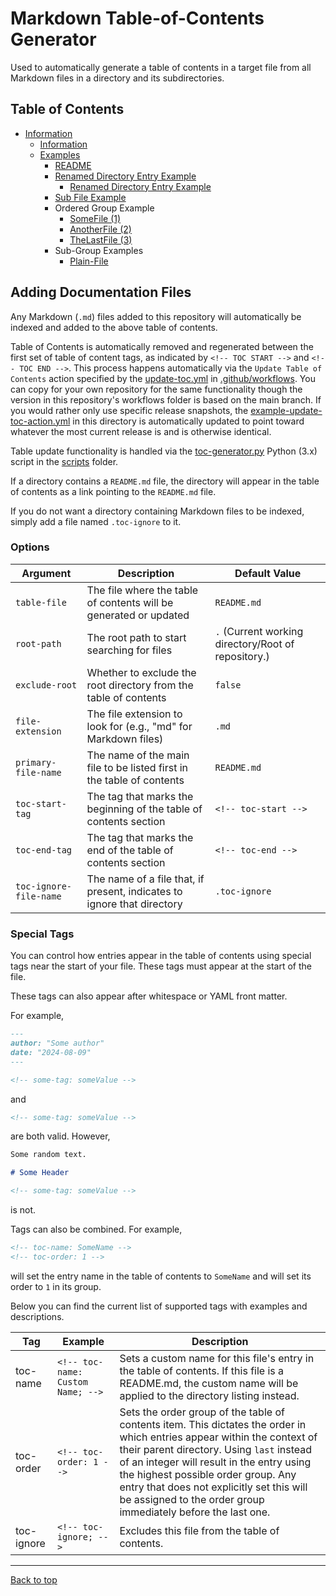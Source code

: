 <!-- toc-name: Information; -->

# Markdown Table-of-Contents Generator

Used to automatically generate a table of contents in a target file from all Markdown files in a directory and its subdirectories. 

## Table of Contents
<!-- toc-start -->
- [Information](README.md)
  - [Information](README.md)
  - [Examples](README.md)
    - [README](Examples/README.md)
    - [Renamed Directory Entry Example](README.md)
      - [Renamed Directory Entry Example](Examples/Renamed%20Folder%20Example/README.md)
    - [Sub File Example](Examples/SubFileExample.md)
    - Ordered Group Example
      - [SomeFile (1)](Examples/Ordered%20Group%20Example/SomeFile%20%281%29.md)
      - [AnotherFile (2)](Examples/Ordered%20Group%20Example/AnotherFile%20%282%29.md)
      - [TheLastFile (3)](Examples/Ordered%20Group%20Example/TheLastFile%20%283%29.md)
    - Sub-Group Examples
      - [Plain-File](Examples/Sub-Group%20Examples/Plain-File.md)
<!-- toc-end -->


## Adding Documentation Files

Any Markdown (`.md`) files added to this repository will automatically be indexed and added to the above table of contents.

Table of Contents is automatically removed and regenerated between the first set of table of content tags, as indicated by `<!-- TOC START -->` and `<!-- TOC END -->`. This process happens automatically via the `Update Table of Contents` action specified by the [update-toc.yml](.github/workflows/update-toc.yml) in [.github/workflows](.github/workflows). You can copy for your own repository for the same functionality though the version in this repository's workflows folder is based on the main branch. If you would rather only use specific release snapshots, the [example-update-toc-action.yml](example-update-toc-action.yml) in this directory is automatically updated to point toward whatever the most current release is and is otherwise identical.

Table update functionality is handled via the [toc-generator.py](scripts/toc-generator.py) Python (3.x) script in the [scripts](scripts) folder.

If a directory contains a `README.md` file, the directory will appear in the table of contents as a link pointing to the `README.md` file.

If you do not want a directory containing Markdown files to be indexed, simply add a file named `.toc-ignore` to it.

### Options

| Argument | Description | Default Value |
|----------|-------------|---------------|
| `table-file` | The file where the table of contents will be generated or updated | `README.md` |
| `root-path` | The root path to start searching for files | `.` (Current working directory/Root of repository.) |
| `exclude-root` | Whether to exclude the root directory from the table of contents | `false` |
| `file-extension` | The file extension to look for (e.g., "md" for Markdown files) | `.md` |
| `primary-file-name` | The name of the main file to be listed first in the table of contents | `README.md` |
| `toc-start-tag` | The tag that marks the beginning of the table of contents section | `<!-- toc-start -->` |
| `toc-end-tag` | The tag that marks the end of the table of contents section | `<!-- toc-end -->` |
| `toc-ignore-file-name` | The name of a file that, if present, indicates to ignore that directory | `.toc-ignore` |

### Special Tags

You can control how entries appear in the table of contents using special tags near the start of your file. These tags must appear at the start of the file.

These tags can also appear after whitespace or YAML front matter.

For example,

```markdown
---
author: "Some author"
date: "2024-08-09"
--- 

<!-- some-tag: someValue -->
```

and 

```markdown
<!-- some-tag: someValue -->
```

are both valid. 
However,

```markdown
Some random text.

# Some Header

<!-- some-tag: someValue -->
```

is not.

Tags can also be combined.
For example, 

```markdown
<!-- toc-name: SomeName -->
<!-- toc-order: 1 -->
```

will set the entry name in the table of contents to `SomeName` and will set its order to `1` in its group. 

Below you can find the current list of supported tags with examples and descriptions.

| Tag | Example | Description |
| --- | ------- | ----------- |
| toc-name | `<!-- toc-name: Custom Name; -->` | Sets a custom name for this file's entry in the table of contents. If this file is a README.md, the custom name will be applied to the directory listing instead. |
| toc-order | `<!-- toc-order: 1 -->` | Sets the order group of the table of contents item. This dictates the order in which entries appear within the context of their parent directory. Using `last` instead of an integer will result in the entry using the highest possible order group. Any entry that does not explicitly set this will be assigned to the order group immediately before the last one. |
| toc-ignore | `<!-- toc-ignore; -->` | Excludes this file from the table of contents. |

---

[Back to top](#markdown-table-of-contents-generator)
